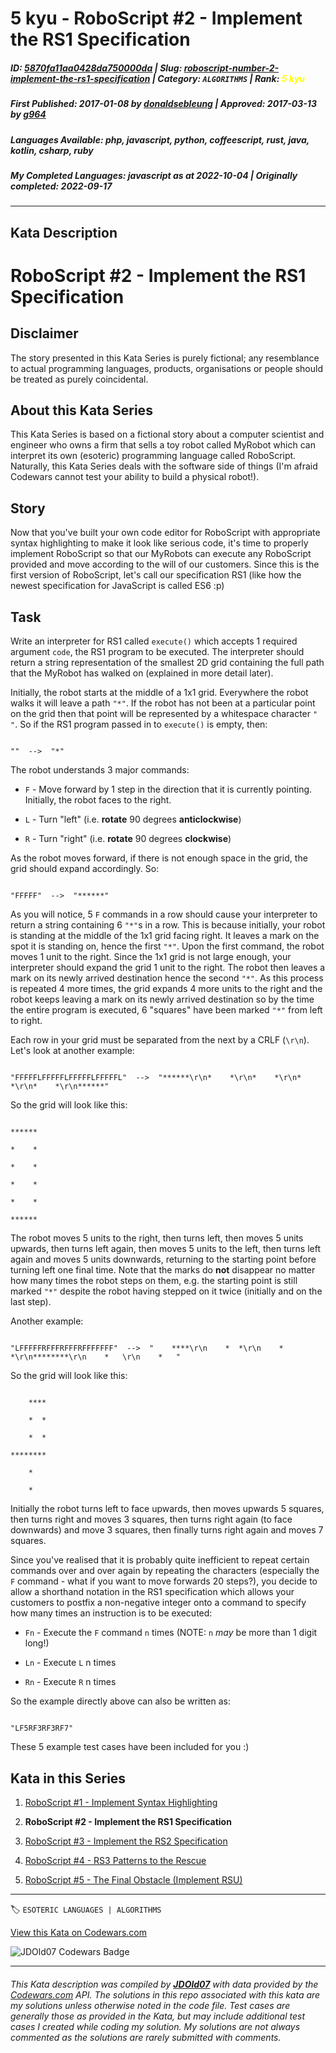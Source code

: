 # 5 kyu - RoboScript #2 - Implement the RS1 Specification

##### **ID**: [5870fa11aa0428da750000da](https://www.codewars.com/kata/5870fa11aa0428da750000da) | **Slug**: [roboscript-number-2-implement-the-rs1-specification](https://www.codewars.com/kata/5870fa11aa0428da750000da) | **Category**: `ALGORITHMS` | **Rank**: <span style="color:yellow">5 kyu</span>

##### **First Published**: 2017-01-08 ***by*** [donaldsebleung](https://www.codewars.com/users/donaldsebleung) | **Approved**: 2017-03-13 ***by*** [g964](https://www.codewars.com/users/g964)

##### **Languages Available**: php, javascript, python, coffeescript, rust, java, kotlin, csharp, ruby

##### **My Completed Languages**: javascript ***as at*** 2022-10-04 | **Originally completed**: 2022-09-17

---

## Kata Description


# RoboScript #2 - Implement the RS1 Specification



## Disclaimer



The story presented in this Kata Series is purely fictional; any resemblance to actual programming languages, products, organisations or people should be treated as purely coincidental.



## About this Kata Series



This Kata Series is based on a fictional story about a computer scientist and engineer who owns a firm that sells a toy robot called MyRobot which can interpret its own (esoteric) programming language called RoboScript.  Naturally, this Kata Series deals with the software side of things (I'm afraid Codewars cannot test your ability to build a physical robot!).



## Story



Now that you've built your own code editor for RoboScript with appropriate syntax highlighting to make it look like serious code, it's time to properly implement RoboScript so that our MyRobots can execute any RoboScript provided and move according to the will of our customers.  Since this is the first version of RoboScript, let's call our specification RS1 (like how the newest specification for JavaScript is called ES6 :p)



## Task



Write an interpreter for RS1 called `execute()` which accepts 1 required argument `code`, the RS1 program to be executed.  The interpreter should return a string representation of the smallest 2D grid containing the full path that the MyRobot has walked on (explained in more detail later).



Initially, the robot starts at the middle of a 1x1 grid.  Everywhere the robot walks it will leave a path `"*"`.  If the robot has not been at a particular point on the grid then that point will be represented by a whitespace character `" "`.  So if the RS1 program passed in to `execute()` is empty, then:



```

""  -->  "*"

```



The robot understands 3 major commands:



- `F` - Move forward by 1 step in the direction that it is currently pointing.  Initially, the robot faces to the right.

- `L` - Turn "left" (i.e. **rotate** 90 degrees **anticlockwise**)

- `R` - Turn "right" (i.e. **rotate** 90 degrees **clockwise**)



As the robot moves forward, if there is not enough space in the grid, the grid should expand accordingly. So:



```

"FFFFF"  -->  "******"

```



As you will notice, 5 `F` commands in a row should cause your interpreter to return a string containing 6 `"*"`s in a row.  This is because initially, your robot is standing at the middle of the 1x1 grid facing right.  It leaves a mark on the spot it is standing on, hence the first `"*"`.  Upon the first command, the robot moves 1 unit to the right.  Since the 1x1 grid is not large enough, your interpreter should expand the grid 1 unit to the right.  The robot then leaves a mark on its newly arrived destination hence the second `"*"`.  As this process is repeated 4 more times, the grid expands 4 more units to the right and the robot keeps leaving a mark on its newly arrived destination so by the time the entire program is executed, 6 "squares" have been marked `"*"` from left to right.



Each row in your grid must be separated from the next by a CRLF (`\r\n`).  Let's look at another example:



```

"FFFFFLFFFFFLFFFFFLFFFFFL"  -->  "******\r\n*    *\r\n*    *\r\n*    *\r\n*    *\r\n******"

```



So the grid will look like this:

```

******

*    *

*    *

*    *

*    *

******

```



The robot moves 5 units to the right, then turns left, then moves 5 units upwards, then turns left again, then moves 5 units to the left, then turns left again and moves 5 units downwards, returning to the starting point before turning left one final time.  Note that the marks do **not** disappear no matter how many times the robot steps on them, e.g. the starting point is still marked `"*"` despite the robot having stepped on it twice (initially and on the last step).



Another example:



```

"LFFFFFRFFFRFFFRFFFFFFF"  -->  "    ****\r\n    *  *\r\n    *  *\r\n********\r\n    *   \r\n    *   "

```

So the grid will look like this:

```

    ****

    *  *

    *  *

********

    *

    *

```



Initially the robot turns left to face upwards, then moves upwards 5 squares, then turns right and moves 3 squares, then turns right again (to face downwards) and move 3 squares, then finally turns right again and moves 7 squares.



Since you've realised that it is probably quite inefficient to repeat certain commands over and over again by repeating the characters (especially the `F` command - what if you want to move forwards 20 steps?), you decide to allow a shorthand notation in the RS1 specification which allows your customers to postfix a non-negative integer onto a command to specify how many times an instruction is to be executed:



- `Fn` - Execute the `F` command `n` times (NOTE: `n` *may* be more than 1 digit long!)

- `Ln` - Execute `L` n times

- `Rn` - Execute `R` n times



So the example directly above can also be written as:



```

"LF5RF3RF3RF7"

```



These 5 example test cases have been included for you :)



## Kata in this Series



1. [RoboScript #1 - Implement Syntax Highlighting](https://www.codewars.com/kata/roboscript-number-1-implement-syntax-highlighting)

2. **RoboScript #2 - Implement the RS1 Specification**

3. [RoboScript #3 - Implement the RS2 Specification](https://www.codewars.com/kata/58738d518ec3b4bf95000192)

4. [RoboScript #4 - RS3 Patterns to the Rescue](https://www.codewars.com/kata/594b898169c1d644f900002e)

5. [RoboScript #5 - The Final Obstacle (Implement RSU)](https://www.codewars.com/kata/5a12755832b8b956a9000133)

---


🏷 `ESOTERIC LANGUAGES | ALGORITHMS`


[View this Kata on Codewars.com](https://www.codewars.com/kata/5870fa11aa0428da750000da)

![](https://www.codewars.com/users/jdold07/badges/large "JDOld07 Codewars Badge")

---

###### *This Kata description was compiled by [**JDOld07**](https://tpstech.dev) with data provided by the [Codewars.com](https://www.codewars.com) API.  The solutions in this repo associated with this kata are my solutions unless otherwise noted in the code file.  Test cases are generally those as provided in the Kata, but may include additional test cases I created while coding my solution.  My solutions are not always commented as the solutions are rarely submitted with comments.*
